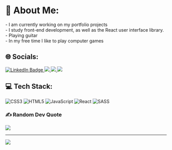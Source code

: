 # 💫 About Me:
<div>
- I am currently working on my portfolio projects <br> - I study front-end development, as well as the React user interface library.<br> - Playing guitar<br> - In my free time I like to play computer games
</div>
 


## 🌐 Socials:
<div id="badges">
  <a href="https://www.linkedin.com/in/roman-bulanov/">
    <img src="https://img.shields.io/badge/LinkedIn-rgb(0,%20238,%20255)?style=for-the-badge&logo=linkedin&logoColor=white" alt="LinkedIn Badge"/>
  </a>
  <a href="https://t.me/bulanov_roman">
    <img src="https://img.shields.io/badge/Telegram-rgb(0,%20238,%20255)?style=for-the-badge&logo=telegram&logoColor=white"/>
  </a>
  <a href="https://api.whatsapp.com/send/?phone=79273355448&text&type=phone_number&app_absent=0">
    <img src="https://img.shields.io/badge/WhatsApp-rgb(0,%20238,%20255)?style=for-the-badge&logo=WhatsApp&logoColor=white"/>
  </a>
  <a href="https://vk.com/reflexiv">
    <img src="https://img.shields.io/badge/VKontakte-rgb(0,%20238,%20255)?style=for-the-badge&logo=vk&logoColor=white"/>
  </a>
</div>


## 💻 Tech Stack:
![CSS3](https://img.shields.io/badge/css3-rgb(0,%20238,%20255).svg?style=for-the-badge&logo=css3&logoColor=white) ![HTML5](https://img.shields.io/badge/html5-rgb(0,%20238,%20255).svg?style=for-the-badge&logo=html5&logoColor=white) ![JavaScript](https://img.shields.io/badge/javascript-rgb(0,%20238,%20255).svg?style=for-the-badge&logo=javascript&logoColor=white) ![React](https://img.shields.io/badge/react-rgb(0,%20238,%20255).svg?style=for-the-badge&logo=react&logoColor=white) ![SASS](https://img.shields.io/badge/SASS-rgb(0,%20238,%20255).svg?style=for-the-badge&logo=SASS&logoColor=white)



### ✍️ Random Dev Quote
![](https://quotes-github-readme.vercel.app/api?type=horizontal&theme=radical)


---
[![](https://visitcount.itsvg.in/api?id=romanbulanov&icon=0&color=0)](https://visitcount.itsvg.in)

<!-- Proudly created with GPRM ( https://gprm.itsvg.in ) -->
